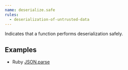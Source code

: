 ```yaml
---
name: deserialize.safe
rules:
  - deserialization-of-untrusted-data
---
```


Indicates that a function performs deserialization safely.

## Examples

- Ruby [JSON.parse](https://ruby-doc.org/stdlib-3.0.2/libdoc/json/rdoc/JSON.html#method-i-parse)
